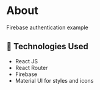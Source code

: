 <h1>About</h1>

<p>Firebase authentication example<p>

## 🧰 Technologies Used

- React JS
- React Router
- Firebase
- Material UI for styles and icons
